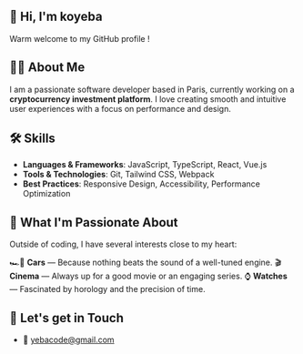 ## 👋 Hi, I'm koyeba
Warm welcome to my GitHub profile !

## 🧑‍💻 About Me
I am a passionate software developer based in Paris, currently working on a **cryptocurrency investment platform**. I love creating smooth and intuitive user experiences with a focus on performance and design.

## 🛠️ Skills
- **Languages & Frameworks**: JavaScript, TypeScript, React, Vue.js
- **Tools & Technologies**: Git, Tailwind CSS, Webpack
- **Best Practices**: Responsive Design, Accessibility, Performance Optimization

## 🏁 What I'm Passionate About
Outside of coding, I have several interests close to my heart:

🏎️💨 **Cars** — Because nothing beats the sound of a well-tuned engine.
🎬 **Cinema** — Always up for a good movie or an engaging series.
⌚ **Watches** — Fascinated by horology and the precision of time.

## 🕺 Let's get in Touch
- 📧 yebacode@gmail.com


